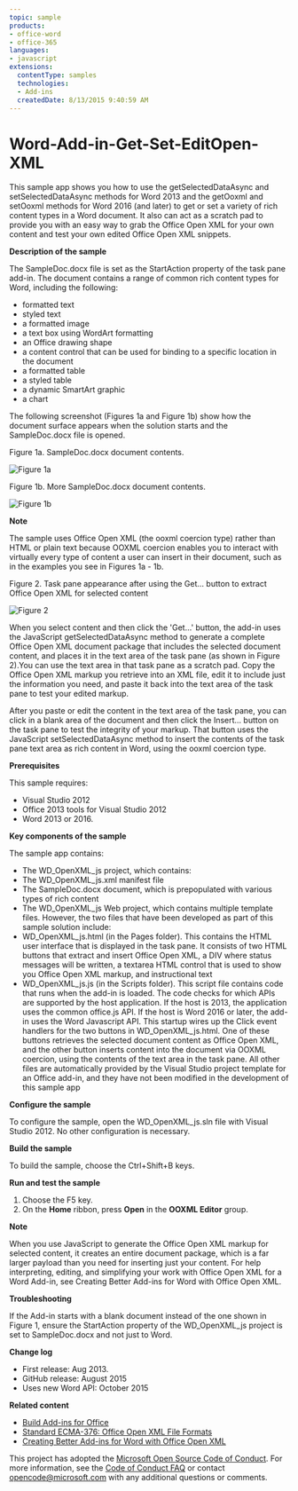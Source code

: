 ```yaml
---
topic: sample
products:
- office-word
- office-365
languages:
- javascript
extensions:
  contentType: samples
  technologies:
  - Add-ins
  createdDate: 8/13/2015 9:40:59 AM
---
```

# Word-Add-in-Get-Set-EditOpen-XML
This sample app shows you how to use the getSelectedDataAsync and setSelectedDataAsync methods for Word 2013 and the getOoxml and setOoxml methods for Word 2016 (and later) to get or set a variety of rich content types in a Word document. It also can act as a scratch pad to provide you with an easy way to grab the Office Open XML for your own content and test your own edited Office Open XML snippets.

**Description of the sample**

The SampleDoc.docx file is set as the StartAction property of the task pane add-in. The document contains a range of common rich content types for Word, including the following:

* formatted text
* styled text
* a formatted image
* a text box using WordArt formatting
* an Office drawing shape
* a content control that can be used for binding to a specific location in the document
* a formatted table
* a styled table
* a dynamic SmartArt graphic
* a chart


The following screenshot (Figures 1a and Figure 1b) show how the document surface appears when the solution starts and the SampleDoc.docx file is opened.

Figure 1a. SampleDoc.docx document contents.

![Figure 1a](/description/CG_GetSetOOXML_fig01a.gif)

Figure 1b. More SampleDoc.docx document contents.

![Figure 1b](/description/CG_GetSetOOXML_fig01b.gif)

**Note**

The sample uses Office Open XML (the ooxml coercion type) rather than HTML or plain text because OOXML coercion enables you to interact with virtually every type of content a user can insert in their document, such as in the examples you see in Figures 1a - 1b.

Figure 2. Task pane appearance after using the Get… button to extract Office Open XML for selected content

![Figure 2](/description/CG_GetSetOOXML_fig02b.gif)


When you select content and then click the 'Get…' button, the add-in uses the JavaScript getSelectedDataAsync method to generate a complete Office Open XML document package that includes the selected document content, and places it in the text area of the task pane (as shown in Figure 2).You can use the text area in that task pane as a scratch pad. Copy the Office Open XML markup you retrieve into an XML file, edit it to include just the information you need, and paste it back into the text area of the task pane to test your edited markup.

After you paste or edit the content in the text area of the task pane, you can click in a blank area of the document and then click the Insert… button on the task pane to test the integrity of your markup. That button uses the JavaScript setSelectedDataAsync method to insert the contents of the task pane text area as rich content in Word, using the ooxml coercion type.

**Prerequisites**


This sample requires:

* Visual Studio 2012
* Office 2013 tools for Visual Studio 2012
* Word 2013 or 2016.

**Key components of the sample**


The sample app contains:

* The WD_OpenXML_js project, which contains:
* The WD_OpenXML_js.xml manifest file
* The SampleDoc.docx document, which is prepopulated with various types of rich content
* The WD_OpenXML_js Web project, which contains multiple template files. However, the two files that have been developed as part of this sample solution include:
* WD_OpenXML_js.html (in the Pages folder). This contains the HTML user interface that is displayed in the task pane. It consists of two HTML buttons that extract and insert Office Open XML, a DIV where status messages will be written, a textarea HTML control that is used to show you Office Open XML markup, and instructional text
* WD_OpenXML_js.js (in the Scripts folder). This script file contains code that runs when the add-in is loaded. The code checks for which APIs are supported by the host application. If the host is 2013, the application uses the common office.js API. If the host is Word 2016 or later, the add-in uses the Word Javascript API. This startup wires up the Click event handlers for the two buttons in WD_OpenXML_js.html. One of these buttons retrieves the selected document content as Office Open XML, and the other button inserts content into the document via OOXML coercion, using the contents of the text area in the task pane. All other files are automatically provided by the Visual Studio project template for an Office add-in, and they have not been modified in the development of this sample app

**Configure the sample**

To configure the sample, open the WD_OpenXML_js.sln file with Visual Studio 2012. No other configuration is necessary.

**Build the sample**

To build the sample, choose the Ctrl+Shift+B keys.

**Run and test the sample**

1. Choose the F5 key.
2. On the **Home** ribbon, press **Open** in the **OOXML Editor** group.


**Note**

When you use JavaScript to generate the Office Open XML markup for selected content, it creates an entire document package, which is a far larger payload than you need for inserting just your content. For help interpreting, editing, and simplifying your work with Office Open XML for a Word Add-in, see  Creating Better Add-ins for Word with Office Open XML.
 
**Troubleshooting**

If the Add-in starts with a blank document instead of the one shown in Figure 1, ensure the StartAction property of the WD_OpenXML_js project is set to SampleDoc.docx and not just to Word.

**Change log**

* First release: Aug 2013.
* GitHub release: August 2015
* Uses new Word API: October 2015

**Related content**

* [Build Add-ins for Office](http://msdn.microsoft.com/en-us/library/office/jj220060.aspx)
* [Standard ECMA-376: Office Open XML File Formats](http://www.ecma-international.org/publications/standards/Ecma-376.htm)
* [Creating Better Add-ins for Word with Office Open XML](http://msdn.microsoft.com/EN-US/library/office/apps/dn423225.aspx)



This project has adopted the [Microsoft Open Source Code of Conduct](https://opensource.microsoft.com/codeofconduct/). For more information, see the [Code of Conduct FAQ](https://opensource.microsoft.com/codeofconduct/faq/) or contact [opencode@microsoft.com](mailto:opencode@microsoft.com) with any additional questions or comments.
